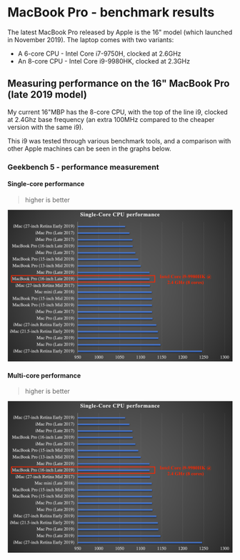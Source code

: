 # MacBook Pro - benchmark results

The latest MacBook Pro released by Apple is the 16" model (which launched in November 2019).
The laptop comes with two variants:

* A 6-core CPU - Intel Core i7-9750H, clocked at 2.6GHz
* An 8-core CPU - Intel Core i9-9980HK, clocked at 2.3GHz

## Measuring performance on the 16" MacBook Pro (late 2019 model)

My current 16"MBP has the 8-core CPU, with the top of the line i9, clocked at 2.4Ghz base frequency (an extra 100MHz compared to the cheaper version with the same i9).

This i9 was tested through various benchmark tools, and a comparison with other Apple machines can be seen in the graphs below.

### Geekbench 5 - performance measurement

#### Single-core performance

> higher is better

![Single](images/single-coreCPU.png)

#### Multi-core performance

> higher is better

![Multi](images/single-coreCPU.png)

<!-- ![](/images/2020-03-21-07-33-49.png) -->
